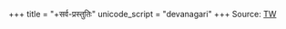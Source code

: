 +++
title = "+सर्व-प्रस्तुतिः"
unicode_script = "devanagari"
+++
Source: [TW](https://archive.org/details/taittiriya/taittiriya_aranyaka_bhaskara_01/page/n2/mode/1up?view=theater)
